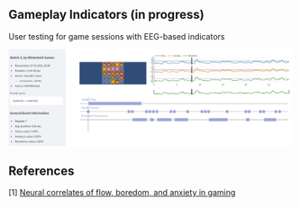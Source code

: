 ## Gameplay Indicators (in progress)

User testing for game sessions with EEG-based indicators 

![](./interface.png)


## References
[1] [Neural correlates of flow, boredom, and anxiety in gaming](https://scholarsmine.mst.edu/cgi/viewcontent.cgi?article=8812&context=masters_theses)
